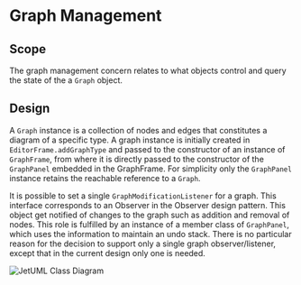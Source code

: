 # Graph Management

## Scope

The graph management concern relates to what objects control and query the state of the a `Graph` object.

## Design

A `Graph` instance is a collection of nodes and edges that constitutes a diagram of a specific type. A graph instance is initially
created in `EditorFrame.addGraphType` and passed to the constructor of an instance of `GraphFrame`, from where it is 
directly passed to the constructor of the `GraphPanel` embedded in the GraphFrame. For simplicity only 
the `GraphPanel` instance retains the reachable reference to a `Graph`.

It is possible to set a single `GraphModificationListener` for a graph. This interface corresponds to an 
Observer in the Observer design pattern. This object get notified of changes to the graph
such as addition and removal of nodes. This role is fulfilled by an instance of a member class of `GraphPanel`, which uses
the information to maintain an undo stack. There is no particular reason for the decision to support only a single graph observer/listener,
except that in the current design only one is needed.

![JetUML Class Diagram](GraphManagement1.png)


